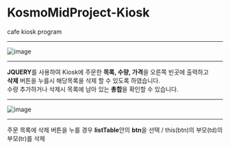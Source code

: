 # KosmoMidProject-Kiosk
cafe kiosk program
***
![image](https://user-images.githubusercontent.com/112688283/197730253-9135fe10-0089-4fda-b123-e57dc0305d87.jpg)
***
**JQUERY**를 사용하여 Kiosk에 주문한 **목록, 수량, 가격**을 오른쪽 빈곳에 출력하고     
**삭제** 버튼을 누를시 해당목록을 삭제 할 수 있도록 하였습니다.       
수량 추가하거나 삭제시 목록에 남아 있는 **총합**을 확인할 수 있습니다.
***
![image](https://user-images.githubusercontent.com/112688283/197753433-5492b42d-c623-41af-9220-8136d8c54af1.PNG)
***
주문 목록에 삭제 버튼을 누를 경우 **listTable**안의 **btn**을 선택 / this(btn)의 부모(td)의 부모(tr)를 삭제
